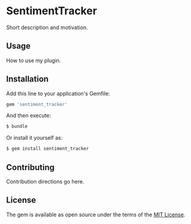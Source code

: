 # SentimentTracker
Short description and motivation.

## Usage
How to use my plugin.

## Installation
Add this line to your application's Gemfile:

```ruby
gem 'sentiment_tracker'
```

And then execute:
```bash
$ bundle
```

Or install it yourself as:
```bash
$ gem install sentiment_tracker
```

## Contributing
Contribution directions go here.

## License
The gem is available as open source under the terms of the [MIT License](https://opensource.org/licenses/MIT).
